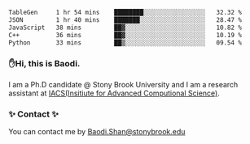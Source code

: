 <!--START_SECTION:waka-->

```txt
TableGen     1 hr 54 mins    ████████░░░░░░░░░░░░░░░░░   32.32 %
JSON         1 hr 40 mins    ███████░░░░░░░░░░░░░░░░░░   28.47 %
JavaScript   38 mins         ██▓░░░░░░░░░░░░░░░░░░░░░░   10.82 %
C++          36 mins         ██▓░░░░░░░░░░░░░░░░░░░░░░   10.19 %
Python       33 mins         ██▒░░░░░░░░░░░░░░░░░░░░░░   09.54 %
```

<!--END_SECTION:waka-->

### ✋Hi, this is Baodi. 

I am a Ph.D candidate @ Stony Brook University and I am a research assistant at [IACS(Insitiute for Advanced Computional Science)](https://iacs.stonybrook.edu/).

### ✨ Contact ✨

You can contact me by [Baodi.Shan@stonybrook.edu](mailto:Baodi.Shan@stonybrook.edu)





<!--
[![Anurag's GitHub stats](https://github-readme-stats.vercel.app/api?username=lwshanbd&theme=jolly&show_icons=true&count_private=true&include_all_commits=true)](https://github.com/anuraghazra/github-readme-stats)
**lwshanbd/lwshanbd** is a ✨ _special_ ✨ repository because its `README.md` (this file) appears on your GitHub profile.

Here are some ideas to get you started:

- 🔭 I’m currently working on ...
- 🌱 I’m currently learning ...
- 👯 I’m looking to collaborate on ...
- 🤔 I’m looking for help with ...
- 💬 Ask me about ...
- 📫 How to reach me: ...
- 😄 Pronouns: ...
- ⚡ Fun fact: ...
-->
